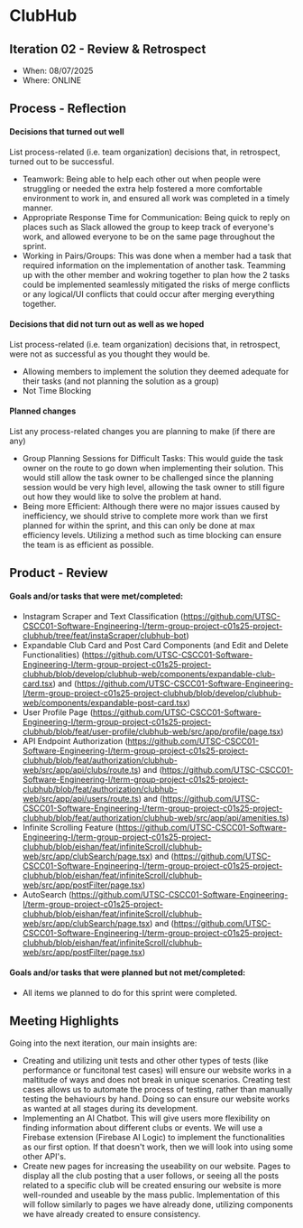 # ClubHub


## Iteration 02 - Review & Retrospect

 * When: 08/07/2025
 * Where: ONLINE

## Process - Reflection

#### Decisions that turned out well

List process-related (i.e. team organization) decisions that, in retrospect, turned out to be successful.

* Teamwork: Being able to help each other out when people were struggling or needed the extra help fostered a more comfortable environment to work in, and ensured all work was completed in a timely manner.
* Appropriate Response Time for Communication: Being quick to reply on places such as Slack allowed the group to keep track of everyone's work, and allowed everyone to be on the same page throughout the sprint.
* Working in Pairs/Groups: This was done when a member had a task that required information on the implementation of another task. Teamming up with the other member and wokring together to plan how the 2 tasks could be implemented seamlessly mitigated the risks of merge conflicts or any logical/UI conflicts that could occur after merging everything together.

#### Decisions that did not turn out as well as we hoped

List process-related (i.e. team organization) decisions that, in retrospect, were not as successful as you thought they would be.

* Allowing members to implement the solution they deemed adequate for their tasks (and not planning the solution as a group)
* Not Time Blocking

#### Planned changes

List any process-related changes you are planning to make (if there are any)

 * Group Planning Sessions for Difficult Tasks: This would guide the task owner on the route to go down when implementing their solution. This would still allow the task owner to be challenged since the planning session would be very high level, allowing the task owner to still figure out how they would like to solve the problem at hand.
 * Being more Efficient: Although there were no major issues caused by inefficiency, we should strive to complete more work than we first planned for within the sprint, and this can only be done at max efficiency levels. Utilizing a method such as time blocking can ensure the team is as efficient as possible.


## Product - Review

#### Goals and/or tasks that were met/completed:

* Instagram Scraper and Text Classification (https://github.com/UTSC-CSCC01-Software-Engineering-I/term-group-project-c01s25-project-clubhub/tree/feat/instaScraper/clubhub-bot)
* Expandable Club Card and Post Card Components (and Edit and Delete Functionalities) (https://github.com/UTSC-CSCC01-Software-Engineering-I/term-group-project-c01s25-project-clubhub/blob/develop/clubhub-web/components/expandable-club-card.tsx) and (https://github.com/UTSC-CSCC01-Software-Engineering-I/term-group-project-c01s25-project-clubhub/blob/develop/clubhub-web/components/expandable-post-card.tsx)
* User Profile Page (https://github.com/UTSC-CSCC01-Software-Engineering-I/term-group-project-c01s25-project-clubhub/blob/feat/user-profile/clubhub-web/src/app/profile/page.tsx)
* API Endpoint Authorization (https://github.com/UTSC-CSCC01-Software-Engineering-I/term-group-project-c01s25-project-clubhub/blob/feat/authorization/clubhub-web/src/app/api/clubs/route.ts) and (https://github.com/UTSC-CSCC01-Software-Engineering-I/term-group-project-c01s25-project-clubhub/blob/feat/authorization/clubhub-web/src/app/api/users/route.ts)
and (https://github.com/UTSC-CSCC01-Software-Engineering-I/term-group-project-c01s25-project-clubhub/blob/feat/authorization/clubhub-web/src/app/api/amenities.ts)
* Infinite Scrolling Feature (https://github.com/UTSC-CSCC01-Software-Engineering-I/term-group-project-c01s25-project-clubhub/blob/eishan/feat/infiniteScroll/clubhub-web/src/app/clubSearch/page.tsx) and (https://github.com/UTSC-CSCC01-Software-Engineering-I/term-group-project-c01s25-project-clubhub/blob/eishan/feat/infiniteScroll/clubhub-web/src/app/postFilter/page.tsx)
* AutoSearch (https://github.com/UTSC-CSCC01-Software-Engineering-I/term-group-project-c01s25-project-clubhub/blob/eishan/feat/infiniteScroll/clubhub-web/src/app/clubSearch/page.tsx) and (https://github.com/UTSC-CSCC01-Software-Engineering-I/term-group-project-c01s25-project-clubhub/blob/eishan/feat/infiniteScroll/clubhub-web/src/app/postFilter/page.tsx)

#### Goals and/or tasks that were planned but not met/completed:

 * All items we planned to do for this sprint were completed.

## Meeting Highlights

Going into the next iteration, our main insights are:

* Creating and utilizing unit tests and other other types of tests (like performance or funcitonal test cases) will ensure our website works in a maltitude of ways and does not break in unique scenarios. Creating test cases allows us to automate the process of testing, rather than manually testing the behaviours by hand. Doing so can ensure our website works as wanted at all stages during its development.
* Implementing an AI Chatbot. This will give users more flexibility on finding information about different clubs or events. We will use a Firebase extension (Firebase AI Logic) to implement the functionalities as our first option. If that doesn't work, then we will look into using some other API's. 
* Create new pages for increasing the useability on our website. Pages to display all the club posting that a user follows, or seeing all the posts related to a specific club will be created ensuring our website is more well-rounded and useable by the mass public. Implementation of this will follow similarly to pages we have already done, utilizing components we have already created to ensure consistency.


